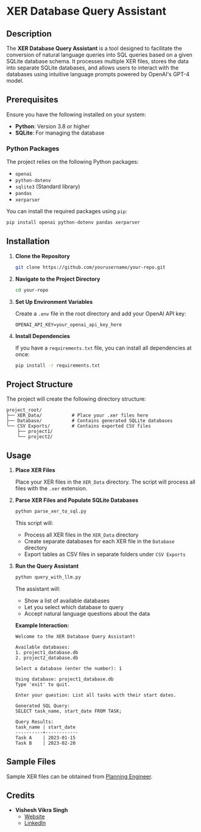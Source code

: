 # XER Database Query Assistant

## Description

The **XER Database Query Assistant** is a tool designed to facilitate the conversion of natural language queries into SQL queries based on a given SQLite database schema. It processes multiple XER files, stores the data into separate SQLite databases, and allows users to interact with the databases using intuitive language prompts powered by OpenAI's GPT-4 model.

## Prerequisites

Ensure you have the following installed on your system:

- **Python**: Version 3.8 or higher
- **SQLite**: For managing the database

### Python Packages

The project relies on the following Python packages:

- `openai`
- `python-dotenv`
- `sqlite3` (Standard library)
- `pandas`
- `xerparser`

You can install the required packages using `pip`:

```bash
pip install openai python-dotenv pandas xerparser
```

## Installation

1. **Clone the Repository**

   ```bash
   git clone https://github.com/yourusername/your-repo.git
   ```

2. **Navigate to the Project Directory**

   ```bash
   cd your-repo
   ```

3. **Set Up Environment Variables**

   Create a `.env` file in the root directory and add your OpenAI API key:

   ```env
   OPENAI_API_KEY=your_openai_api_key_here
   ```

4. **Install Dependencies**

   If you have a `requirements.txt` file, you can install all dependencies at once:

   ```bash
   pip install -r requirements.txt
   ```

## Project Structure

The project will create the following directory structure:

```
project_root/
├── XER_Data/           # Place your .xer files here
├── Database/           # Contains generated SQLite databases
└── CSV Exports/        # Contains exported CSV files
    ├── project1/
    └── project2/
```

## Usage

1. **Place XER Files**

   Place your XER files in the `XER_Data` directory. The script will process all files with the `.xer` extension.

2. **Parse XER Files and Populate SQLite Databases**

   ```bash
   python parse_xer_to_sql.py
   ```

   This script will:
   - Process all XER files in the `XER_Data` directory
   - Create separate databases for each XER file in the `Database` directory
   - Export tables as CSV files in separate folders under `CSV Exports`

3. **Run the Query Assistant**

   ```bash
   python query_with_llm.py
   ```

   The assistant will:
   - Show a list of available databases
   - Let you select which database to query
   - Accept natural language questions about the data

   **Example Interaction:**
   ```
   Welcome to the XER Database Query Assistant!

   Available databases:
   1. project1_database.db
   2. project2_database.db

   Select a database (enter the number): 1

   Using database: project1_database.db
   Type 'exit' to quit.

   Enter your question: List all tasks with their start dates.
   
   Generated SQL Query:
   SELECT task_name, start_date FROM TASK;

   Query Results:
   task_name | start_date
   ----------+------------
   Task A    | 2023-01-15
   Task B    | 2023-02-20
   ```

## Sample Files

Sample XER files can be obtained from [Planning Engineer](https://planningengineer.net/tag/xer-file/).

## Credits

- **Vishesh Vikra Singh**
  - [Website](https://visheshvsingh.notion.site/)
  - [LinkedIn](https://www.linkedin.com/in/visheshvikram/)
